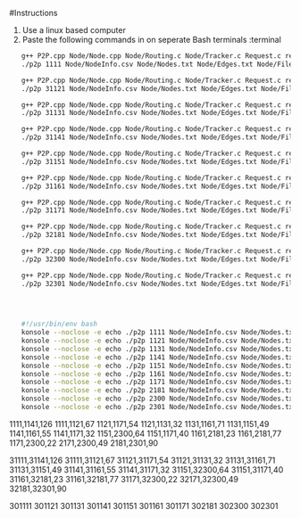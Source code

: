 #Instructions

1. Use a linux based computer
2. Paste the following commands in on seperate Bash terminals :terminal

```BASH 
   g++ P2P.cpp Node/Node.cpp Node/Routing.c Node/Tracker.c Request.c receiver_assembler.c -o p2p
   ./p2p 1111 Node/NodeInfo.csv Node/Nodes.txt Node/Edges.txt Node/Files.txt

   g++ P2P.cpp Node/Node.cpp Node/Routing.c Node/Tracker.c Request.c receiver_assembler.c -o p2p
   ./p2p 31121 Node/NodeInfo.csv Node/Nodes.txt Node/Edges.txt Node/Files.txt

   g++ P2P.cpp Node/Node.cpp Node/Routing.c Node/Tracker.c Request.c receiver_assembler.c -o p2p
   ./p2p 31131 Node/NodeInfo.csv Node/Nodes.txt Node/Edges.txt Node/Files.txt

   g++ P2P.cpp Node/Node.cpp Node/Routing.c Node/Tracker.c Request.c receiver_assembler.c -o p2p
   ./p2p 31141 Node/NodeInfo.csv Node/Nodes.txt Node/Edges.txt Node/Files.txt

   g++ P2P.cpp Node/Node.cpp Node/Routing.c Node/Tracker.c Request.c receiver_assembler.c -o p2p
   ./p2p 31151 Node/NodeInfo.csv Node/Nodes.txt Node/Edges.txt Node/Files.txt

   g++ P2P.cpp Node/Node.cpp Node/Routing.c Node/Tracker.c Request.c receiver_assembler.c -o p2p
   ./p2p 31161 Node/NodeInfo.csv Node/Nodes.txt Node/Edges.txt Node/Files.txt

   g++ P2P.cpp Node/Node.cpp Node/Routing.c Node/Tracker.c Request.c receiver_assembler.c -o p2p
   ./p2p 31171 Node/NodeInfo.csv Node/Nodes.txt Node/Edges.txt Node/Files.txt

   g++ P2P.cpp Node/Node.cpp Node/Routing.c Node/Tracker.c Request.c receiver_assembler.c -o p2p
   ./p2p 32181 Node/NodeInfo.csv Node/Nodes.txt Node/Edges.txt Node/Files.txt

   g++ P2P.cpp Node/Node.cpp Node/Routing.c Node/Tracker.c Request.c receiver_assembler.c -o p2p
   ./p2p 32300 Node/NodeInfo.csv Node/Nodes.txt Node/Edges.txt Node/Files.txt

   g++ P2P.cpp Node/Node.cpp Node/Routing.c Node/Tracker.c Request.c receiver_assembler.c -o p2p
   ./p2p 32301 Node/NodeInfo.csv Node/Nodes.txt Node/Edges.txt Node/Files.txt
   

   

```

```BASH
   #!/usr/bin/env bash
   konsole --noclose -e echo ./p2p 1111 Node/NodeInfo.csv Node/Nodes.txt Node/Edges.txt Node/Files.txtHello terminal 1! &
   konsole --noclose -e echo ./p2p 1121 Node/NodeInfo.csv Node/Nodes.txt Node/Edges.txt Node/Files.txt &
   konsole --noclose -e echo ./p2p 1131 Node/NodeInfo.csv Node/Nodes.txt Node/Edges.txt Node/Files.txt &
   konsole --noclose -e echo ./p2p 1141 Node/NodeInfo.csv Node/Nodes.txt Node/Edges.txt Node/Files.txt &
   konsole --noclose -e echo ./p2p 1151 Node/NodeInfo.csv Node/Nodes.txt Node/Edges.txt Node/Files.txt &
   konsole --noclose -e echo ./p2p 1161 Node/NodeInfo.csv Node/Nodes.txt Node/Edges.txt Node/Files.txt &
   konsole --noclose -e echo ./p2p 1171 Node/NodeInfo.csv Node/Nodes.txt Node/Edges.txt Node/Files.txt &
   konsole --noclose -e echo ./p2p 2181 Node/NodeInfo.csv Node/Nodes.txt Node/Edges.txt Node/Files.txt &
   konsole --noclose -e echo ./p2p 2300 Node/NodeInfo.csv Node/Nodes.txt Node/Edges.txt Node/Files.txt &
   konsole --noclose -e echo ./p2p 2301 Node/NodeInfo.csv Node/Nodes.txt Node/Edges.txt Node/Files.txt
```


1111,1141,126
1111,1121,67
1121,1171,54
1121,1131,32
1131,1161,71
1131,1151,49
1141,1161,55
1141,1171,32
1151,2300,64
1151,1171,40
1161,2181,23
1161,2181,77
1171,2300,22
2171,2300,49
2181,2301,90



31111,31141,126
31111,31121,67
31121,31171,54
31121,31131,32
31131,31161,71
31131,31151,49
31141,31161,55
31141,31171,32
31151,32300,64
31151,31171,40
31161,32181,23
31161,32181,77
31171,32300,22
32171,32300,49
32181,32301,90

301111
301121
301131
301141
301151
301161
301171
302181
302300
302301